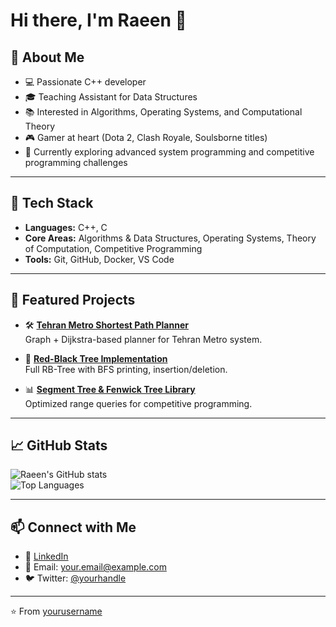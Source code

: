 # Hi there, I'm Raeen 👋

## 🚀 About Me  
- 💻 Passionate C++ developer  
- 🎓 Teaching Assistant for Data Structures  
- 📚 Interested in Algorithms, Operating Systems, and Computational Theory  
- 🎮 Gamer at heart (Dota 2, Clash Royale, Soulsborne titles)  
- 🌱 Currently exploring advanced system programming and competitive programming challenges  

---

## 🔧 Tech Stack  
- **Languages:** C++, C  
- **Core Areas:** Algorithms & Data Structures, Operating Systems, Theory of Computation, Competitive Programming  
- **Tools:** Git, GitHub, Docker, VS Code

---

## 📌 Featured Projects  
- 🛠️ **[Tehran Metro Shortest Path Planner](https://github.com/yourusername/tehran-metro)**  
  Graph + Dijkstra-based planner for Tehran Metro system.  

- 🌲 **[Red-Black Tree Implementation](https://github.com/yourusername/red-black-tree)**  
  Full RB-Tree with BFS printing, insertion/deletion.  

- 📊 **[Segment Tree & Fenwick Tree Library](https://github.com/yourusername/segment-fenwick)**  
  Optimized range queries for competitive programming.  

---

## 📈 GitHub Stats  
![Raeen's GitHub stats](https://github-readme-stats.vercel.app/api?username=yourusername&show_icons=true&theme=radical)  
![Top Languages](https://github-readme-stats.vercel.app/api/top-langs/?username=yourusername&layout=compact&theme=radical)  

---

## 📫 Connect with Me  
- 💼 [LinkedIn](https://linkedin.com/in/yourlinkedin)  
- 📧 Email: your.email@example.com  
- 🐦 Twitter: [@yourhandle](https://twitter.com/yourhandle)  

---
⭐️ From [yourusername](https://github.com/yourusername)
